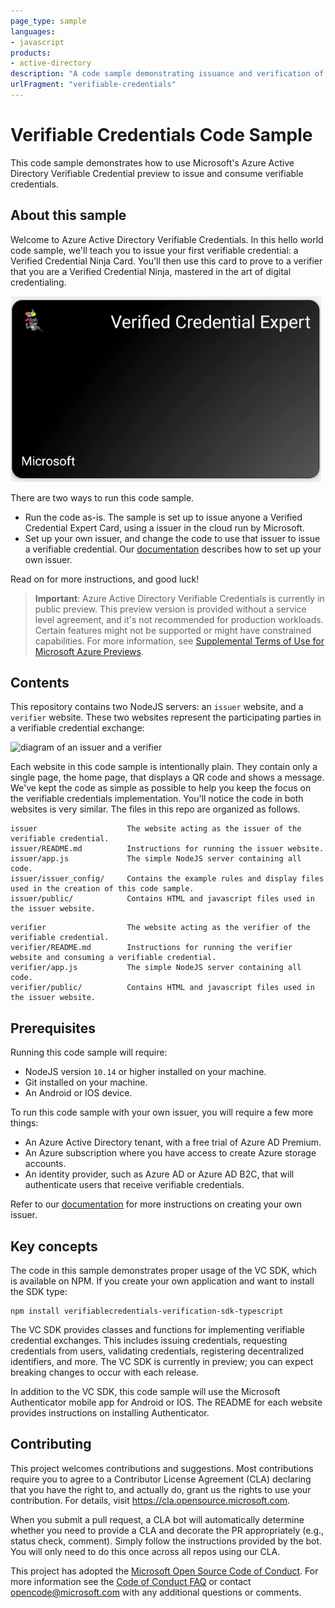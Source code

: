 ```yaml
---
page_type: sample
languages:
- javascript
products:
- active-directory
description: "A code sample demonstrating issuance and verification of verifiable credentials."
urlFragment: "verifiable-credentials"
---
```


# Verifiable Credentials Code Sample

This code sample demonstrates how to use Microsoft's Azure Active Directory Verifiable Credential preview to issue and consume verifiable credentials. 

## About this sample

Welcome to Azure Active Directory Verifiable Credentials. In this hello world code sample, we'll teach you to issue your first verifiable credential: a Verified Credential Ninja Card. You'll then use this card to prove to a verifier that you are a Verified Credential Ninja, mastered in the art of digital credentialing.

![Screenshot of a verifiable ninja card](./img/verifiedcredentialexpert-card.png)

There are two ways to run this code sample. 

- Run the code as-is. The sample is set up to issue anyone a Verified Credential Expert Card, using a issuer in the cloud run by Microsoft. 
- Set up your own issuer, and change the code to use that issuer to issue a verifiable credential. Our [documentation](https://aka.ms/didfordevs) describes how to set up your own issuer.

Read on for more instructions, and good luck!

> **Important**: Azure Active Directory Verifiable Credentials is currently in public preview. This preview version is provided without a service level agreement, and it's not recommended for production workloads. Certain features might not be supported or might have constrained capabilities. For more information, see [Supplemental Terms of Use for Microsoft Azure Previews](https://azure.microsoft.com/support/legal/preview-supplemental-terms/).

## Contents

This repository contains two NodeJS servers: an `issuer` website, and a `verifier` website. These two websites represent the participating parties in a verifiable credential exchange:

![diagram of an issuer and a verifier](./img/issuer-verifier.png)

Each website in this code sample is intentionally plain. They contain only a single page, the home page, that displays a QR code and shows a message. We've kept the code as simple as possible to help you keep the focus on the verifiable credentials implementation. You'll notice the code in both websites is very similar. The files in this repo are organized as follows.


```
issuer                    The website acting as the issuer of the verifiable credential.
issuer/README.md          Instructions for running the issuer website.
issuer/app.js             The simple NodeJS server containing all code.
issuer/issuer_config/     Contains the example rules and display files used in the creation of this code sample.
issuer/public/            Contains HTML and javascript files used in the issuer website.
```
```
verifier                  The website acting as the verifier of the verifiable credential.
verifier/README.md        Instructions for running the verifier website and consuming a verifiable credential.
verifier/app.js           The simple NodeJS server containing all code.
verifier/public/          Contains HTML and javascript files used in the issuer website.
```

## Prerequisites

Running this code sample will require:

- NodeJS version `10.14` or higher installed on your machine.
- Git installed on your machine.
- An Android or IOS device.

To run this code sample with your own issuer, you will require a few more things:

- An Azure Active Directory tenant, with a free trial of Azure AD Premium.
- An Azure subscription where you have access to create Azure storage accounts.
- An identity provider, such as Azure AD or Azure AD B2C, that will authenticate users that receive verifiable credentials.

Refer to our [documentation](https://aka.ms/didfordevs) for more instructions on creating your own issuer.

## Key concepts

The code in this sample demonstrates proper usage of the VC SDK, which is available on NPM. If you create your own application and want to install the SDK type:

```
npm install verifiablecredentials-verification-sdk-typescript
```

The VC SDK provides classes and functions for implementing verifiable credential exchanges. This includes issuing credentials, requesting credentials from users, validating credentials, registering decentralized identifiers, and more. The VC SDK is currently in preview; you can expect breaking changes to occur with each release.

In addition to the VC SDK, this code sample will use the Microsoft Authenticator mobile app for Android or IOS. The README for each website provides instructions on installing Authenticator.

## Contributing

This project welcomes contributions and suggestions.  Most contributions require you to agree to a
Contributor License Agreement (CLA) declaring that you have the right to, and actually do, grant us
the rights to use your contribution. For details, visit https://cla.opensource.microsoft.com.

When you submit a pull request, a CLA bot will automatically determine whether you need to provide
a CLA and decorate the PR appropriately (e.g., status check, comment). Simply follow the instructions
provided by the bot. You will only need to do this once across all repos using our CLA.

This project has adopted the [Microsoft Open Source Code of Conduct](https://opensource.microsoft.com/codeofconduct/).
For more information see the [Code of Conduct FAQ](https://opensource.microsoft.com/codeofconduct/faq/) or
contact [opencode@microsoft.com](mailto:opencode@microsoft.com) with any additional questions or comments.
